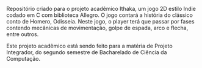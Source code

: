 Repositório criado para o projeto acadêmico Ithaka, um jogo 2D estilo Indie codado em C com biblioteca Allegro. 
O jogo contará a história do clássico conto de Homero, Odisseia. 
Neste jogo, o player terá que passar por fases contendo mecânicas de movimentação, golpe de espada, arco e flecha, entre outros. 

Este projeto acadêmico está sendo feito para a matéria de Projeto Integrador, do segundo semestre de Bacharelado de Ciência da Computação.
